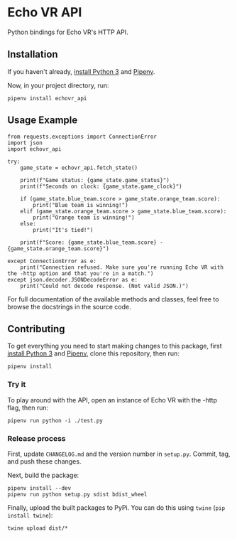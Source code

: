 # Echo VR API

Python bindings for Echo VR's HTTP API.

## Installation

If you haven't already, [install Python 3](https://www.python.org/downloads/) and [Pipenv](https://pipenv.readthedocs.io/en/latest/install/).

Now, in your project directory, run:

```
pipenv install echovr_api
```

## Usage Example

```
from requests.exceptions import ConnectionError
import json
import echovr_api

try:
    game_state = echovr_api.fetch_state()

    print(f"Game status: {game_state.game_status}")
    print(f"Seconds on clock: {game_state.game_clock}")

    if (game_state.blue_team.score > game_state.orange_team.score):
        print("Blue team is winning!")
    elif (game_state.orange_team.score > game_state.blue_team.score):
        print("Orange team is winning!")
    else:
        print("It's tied!")

    print(f"Score: {game_state.blue_team.score} - {game_state.orange_team.score}")

except ConnectionError as e:
    print("Connection refused. Make sure you're running Echo VR with the -http option and that you're in a match.")
except json.decoder.JSONDecodeError as e:
    print("Could not decode response. (Not valid JSON.)")
```

For full documentation of the available methods and classes, feel free to browse the docstrings in the source code.

## Contributing

To get everything you need to start making changes to this package, first [install Python 3](https://www.python.org/downloads/) and [Pipenv](https://pipenv.readthedocs.io/en/latest/install/), clone this repository, then run:

```
pipenv install
```

### Try it

To play around with the API, open an instance of Echo VR with the -http flag, then run:

```
pipenv run python -i ./test.py
```

### Release process

First, update `CHANGELOG.md` and the version number in `setup.py`. Commit, tag,
and push these changes.

Next, build the package:

```
pipenv install --dev
pipenv run python setup.py sdist bdist_wheel
```

Finally, upload the built packages to PyPi. You can do this using `twine`
(`pip install twine`):

```
twine upload dist/*
```

